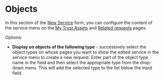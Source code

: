 # Objects
   
In this section of the [New Service](create-service) form, you can configure the content of the service menu on the [My Trust Assets](../../../search/persons/person) and [Related requests](../../../objects/object/related-tickets) pages.
   
Options:
   
- **Display on objects of the following type** - successively select the object types on whose pages you want to show the edited service in the service menu to create a new request. Enter part of the object type name in the field and then select the appropriate type from the drop-down menu. This will add the selected type to the list below the input field.
